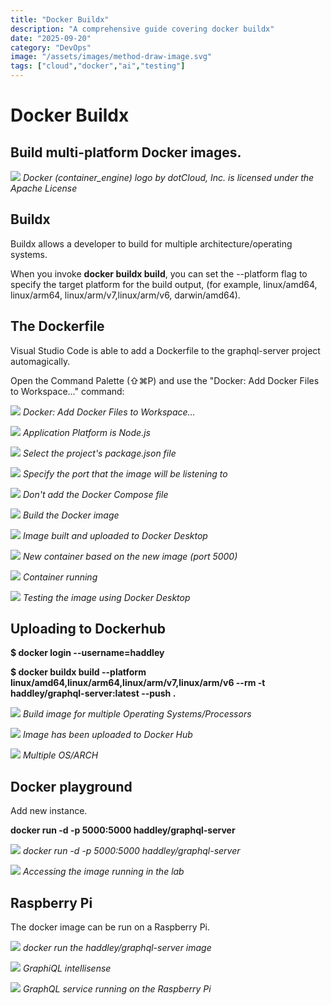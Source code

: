 ```yaml
---
title: "Docker Buildx"
description: "A comprehensive guide covering docker buildx"
date: "2025-09-20"
category: "DevOps"
image: "/assets/images/method-draw-image.svg"
tags: ["cloud","docker","ai","testing"]
---
```


# Docker Buildx

## Build multi-platform Docker images.

![](/assets/images/dockerbuildx/docker-container-engine-logo.svg)
*Docker (container_engine) logo by dotCloud, Inc. is licensed under the Apache License*


## Buildx

Buildx allows a developer to build for multiple architecture/operating systems.

When you invoke **docker buildx build**, you can set the --platform flag to specify the target platform for the build output, (for example, linux/amd64, linux/arm64, linux/arm/v7,linux/arm/v6, darwin/amd64).


## The Dockerfile

Visual Studio Code is able to add a Dockerfile to the graphql-server project automagically.

Open the Command Palette (⇧⌘P) and use the "Docker: Add Docker Files to Workspace..." command:

![](/assets/images/dockerbuildx/screen-shot-2021-03-03-at-7.32.18-am-1536x944.png)
*Docker: Add Docker Files to Workspace...*

![](/assets/images/dockerbuildx/screen-shot-2021-03-03-at-7.32.36-am-1536x935.png)
*Application Platform is Node.js*

![](/assets/images/dockerbuildx/screen-shot-2021-03-03-at-7.32.53-am-1536x940.png)
*Select the project's package.json file*

![](/assets/images/dockerbuildx/screen-shot-2021-03-03-at-7.33.15-am-1536x940.png)
*Specify the port that the image will be listening to*

![](/assets/images/dockerbuildx/screen-shot-2021-03-03-at-7.33.38-am-1536x941.png)
*Don't add the Docker Compose file*

![](/assets/images/dockerbuildx/screen-shot-2021-03-03-at-7.34.54-am-1536x995.png)
*Build the Docker image*

![](/assets/images/dockerbuildx/screen-shot-2021-03-03-at-7.35.27-am-1536x992.png)
*Image built and uploaded to Docker Desktop*

![](/assets/images/dockerbuildx/screen-shot-2021-03-03-at-7.38.12-am-1536x883.png)
*New container based on the new image (port 5000)*

![](/assets/images/dockerbuildx/screen-shot-2021-03-03-at-7.38.28-am-1066x242.png)
*Container running*

![](/assets/images/dockerbuildx/screen-shot-2021-03-03-at-7.40.18-am-1536x833.png)
*Testing the image using Docker Desktop*


## Uploading to Dockerhub

**$ docker login --username=haddley**

**$ docker buildx build --platform linux/amd64,linux/arm64,linux/arm/v7,linux/arm/v6 --rm -t haddley/graphql-server:latest --push .**

![](/assets/images/dockerbuildx/screen-shot-2021-03-03-at-7.48.59-am-1536x990.png)
*Build image for multiple Operating Systems/Processors*

![](/assets/images/dockerbuildx/screen-shot-2021-03-03-at-7.51.16-am-1536x835.png)
*Image has been uploaded to Docker Hub*

![](/assets/images/dockerbuildx/screen-shot-2021-03-03-at-8.06.23-am-1536x824.png)
*Multiple OS/ARCH*


## Docker playground

Add new instance.

**docker run -d -p 5000:5000 haddley/graphql-server**

![](/assets/images/dockerbuildx/screen-shot-2021-03-03-at-7.58.19-am-1536x826.png)
*docker run -d -p 5000:5000 haddley/graphql-server*

![](/assets/images/dockerbuildx/screen-shot-2021-03-03-at-8.05.03-am-1536x827.png)
*Accessing the image running in the lab*


## Raspberry Pi

The docker image can be run on a Raspberry Pi.

![](/assets/images/dockerbuildx/screen-shot-2021-03-13-at-3.32.48-pm-1138x742.png)
*docker run the haddley/graphql-server image*

![](/assets/images/dockerbuildx/screen-shot-2021-03-13-at-3.35.52-pm-1636x1166.png)
*GraphiQL intellisense*

![](/assets/images/dockerbuildx/screen-shot-2021-03-13-at-3.36.12-pm-1638x1172.png)
*GraphQL service running on the Raspberry Pi*

